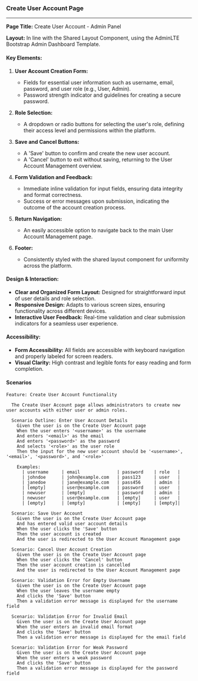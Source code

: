 ### Create User Account Page

---

**Page Title:** Create User Account - Admin Panel

**Layout:** In line with the Shared Layout Component, using the AdminLTE Bootstrap Admin Dashboard Template.

#### Key Elements:

1. **User Account Creation Form:**
   - Fields for essential user information such as username, email, password, and user role (e.g., User, Admin).
   - Password strength indicator and guidelines for creating a secure password.

2. **Role Selection:**
   - A dropdown or radio buttons for selecting the user's role, defining their access level and permissions within the platform.

3. **Save and Cancel Buttons:**
   - A 'Save' button to confirm and create the new user account.
   - A 'Cancel' button to exit without saving, returning to the User Account Management overview.

4. **Form Validation and Feedback:**
   - Immediate inline validation for input fields, ensuring data integrity and format correctness.
   - Success or error messages upon submission, indicating the outcome of the account creation process.

5. **Return Navigation:**
   - An easily accessible option to navigate back to the main User Account Management page.

6. **Footer:**
   - Consistently styled with the shared layout component for uniformity across the platform.

#### Design & Interaction:

- **Clear and Organized Form Layout:** Designed for straightforward input of user details and role selection.
- **Responsive Design:** Adapts to various screen sizes, ensuring functionality across different devices.
- **Interactive User Feedback:** Real-time validation and clear submission indicators for a seamless user experience.

#### Accessibility:

- **Form Accessibility:** All fields are accessible with keyboard navigation and properly labeled for screen readers.
- **Visual Clarity:** High contrast and legible fonts for easy reading and form completion.

#### Scenarios

``` gherkin
Feature: Create User Account Functionality

  The Create User Account page allows administrators to create new user accounts with either user or admin roles.

  Scenario Outline: Enter User Account Details
    Given the user is on the Create User Account page
    When the user enters '<username>' as the username
    And enters '<email>' as the email
    And enters '<password>' as the password
    And selects '<role>' as the user role
    Then the input for the new user account should be '<username>', '<email>', '<password>', and '<role>'

    Examples:
      | username     | email              | password    | role   |
      | johndoe      | john@example.com   | pass123     | user   |
      | janedoe      | jane@example.com   | pass456     | admin  |
      | [empty]      | user@example.com   | password    | user   |
      | newuser      | [empty]            | password    | admin  |
      | newuser      | user@example.com   | [empty]     | user   |
      | [empty]      | [empty]            | [empty]     | [empty]|

  Scenario: Save User Account
    Given the user is on the Create User Account page
    And has entered valid user account details
    When the user clicks the 'Save' button
    Then the user account is created
    And the user is redirected to the User Account Management page

  Scenario: Cancel User Account Creation
    Given the user is on the Create User Account page
    When the user clicks the 'Cancel' button
    Then the user account creation is cancelled
    And the user is redirected to the User Account Management page

  Scenario: Validation Error for Empty Username
    Given the user is on the Create User Account page
    When the user leaves the username empty
    And clicks the 'Save' button
    Then a validation error message is displayed for the username field

  Scenario: Validation Error for Invalid Email
    Given the user is on the Create User Account page
    When the user enters an invalid email format
    And clicks the 'Save' button
    Then a validation error message is displayed for the email field

  Scenario: Validation Error for Weak Password
    Given the user is on the Create User Account page
    When the user enters a weak password
    And clicks the 'Save' button
    Then a validation error message is displayed for the password field

```